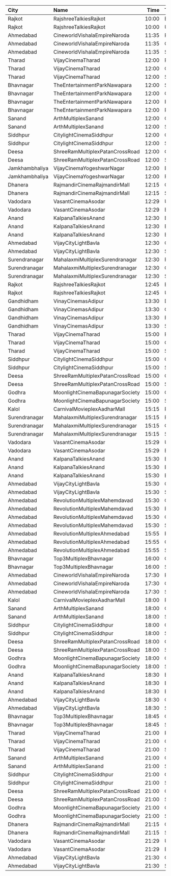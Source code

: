 | City           | Name                            |  Time | Type            | Price | Capacity | Booked |
| :------------- | :------------------------------ | ----: | :-------------- | ----: | -------: | -----: |
| Rajkot         | RajshreeTalkiesRajkot           | 10:00 | Balcony         |  120₹ |      100 |      0 |
| Rajkot         | RajshreeTalkiesRajkot           | 10:00 | Upper           |  100₹ |      100 |      0 |
| Ahmedabad      | CineworldVishalaEmpireNaroda    | 11:35 | Platinum        |  150₹ |      110 |      0 |
| Ahmedabad      | CineworldVishalaEmpireNaroda    | 11:35 | Gold            |  120₹ |      110 |      0 |
| Ahmedabad      | CineworldVishalaEmpireNaroda    | 11:35 | Silver          |  120₹ |      110 |      0 |
| Tharad         | VijayCinemaTharad               | 12:00 | Premium         |  100₹ |      100 |      0 |
| Tharad         | VijayCinemaTharad               | 12:00 | Gold            |   80₹ |      100 |      0 |
| Tharad         | VijayCinemaTharad               | 12:00 | Silver          |   60₹ |      100 |      0 |
| Bhavnagar      | TheEntertainmentParkNawapara    | 12:00 | Silver          |  100₹ |       34 |      0 |
| Bhavnagar      | TheEntertainmentParkNawapara    | 12:00 | Gold            |  100₹ |      156 |      0 |
| Bhavnagar      | TheEntertainmentParkNawapara    | 12:00 | Platinum        |  120₹ |       34 |      0 |
| Bhavnagar      | TheEntertainmentParkNawapara    | 12:00 | Royal           |  200₹ |       14 |      0 |
| Sanand         | ArthMultiplexSanand             | 12:00 | Gold            |   80₹ |      100 |      0 |
| Sanand         | ArthMultiplexSanand             | 12:00 | Silver          |   80₹ |      100 |      0 |
| Siddhpur       | CitylightCinemaSiddhpur         | 12:00 | Gold            |  100₹ |       72 |     32 |
| Siddhpur       | CitylightCinemaSiddhpur         | 12:00 | Silver          |   80₹ |       20 |      0 |
| Deesa          | ShreeRamMultiplexPatanCrossRoad | 12:00 | Gold            |  100₹ |      169 |      0 |
| Deesa          | ShreeRamMultiplexPatanCrossRoad | 12:00 | Silver          |  100₹ |       38 |      0 |
| Jamkhambhaliya | VijayCinemaYogeshwarNagar       | 12:00 | Balcony         |   80₹ |      100 |     51 |
| Jamkhambhaliya | VijayCinemaYogeshwarNagar       | 12:00 | First           |   70₹ |      227 |    114 |
| Dhanera        | RajmandirCinemaRajmandirMall    | 12:15 | Gold            |  130₹ |      103 |     35 |
| Dhanera        | RajmandirCinemaRajmandirMall    | 12:15 | Silver          |  130₹ |       75 |      0 |
| Vadodara       | VasantCinemaAsodar              | 12:29 | Upper           |   50₹ |      512 |      0 |
| Vadodara       | VasantCinemaAsodar              | 12:29 | Balcony         |   60₹ |      218 |      0 |
| Anand          | KalpanaTalkiesAnand             | 12:30 | Box             |  110₹ |      100 |      0 |
| Anand          | KalpanaTalkiesAnand             | 12:30 | Balcony         |   90₹ |      100 |      0 |
| Anand          | KalpanaTalkiesAnand             | 12:30 | Executive       |   80₹ |      100 |      0 |
| Ahmedabad      | VijayCityLightBavla             | 12:30 | Gold            |  100₹ |      100 |      0 |
| Ahmedabad      | VijayCityLightBavla             | 12:30 | Silver          |   80₹ |      100 |      0 |
| Surendranagar  | MahalaxmiMultiplexSurendranagar | 12:30 | Platinum        |  150₹ |       11 |      0 |
| Surendranagar  | MahalaxmiMultiplexSurendranagar | 12:30 | Gold            |  120₹ |       64 |      0 |
| Surendranagar  | MahalaxmiMultiplexSurendranagar | 12:30 | Silver          |  100₹ |      105 |      0 |
| Rajkot         | RajshreeTalkiesRajkot           | 12:45 | Balcony         |  120₹ |      100 |      0 |
| Rajkot         | RajshreeTalkiesRajkot           | 12:45 | Upper           |  100₹ |      100 |      0 |
| Gandhidham     | VinayCinemasAdipur              | 13:30 | Diamond         |   99₹ |      100 |      0 |
| Gandhidham     | VinayCinemasAdipur              | 13:30 | Gold            |   79₹ |       77 |      0 |
| Gandhidham     | VinayCinemasAdipur              | 13:30 | Platinum        |   99₹ |       35 |      0 |
| Gandhidham     | VinayCinemasAdipur              | 13:30 | Silver          |   79₹ |       41 |      0 |
| Tharad         | VijayCinemaTharad               | 15:00 | Premium         |  100₹ |      100 |      0 |
| Tharad         | VijayCinemaTharad               | 15:00 | Gold            |   80₹ |      100 |      0 |
| Tharad         | VijayCinemaTharad               | 15:00 | Silver          |   60₹ |      100 |      0 |
| Siddhpur       | CitylightCinemaSiddhpur         | 15:00 | Gold            |  100₹ |       72 |     32 |
| Siddhpur       | CitylightCinemaSiddhpur         | 15:00 | Silver          |   80₹ |       20 |      0 |
| Deesa          | ShreeRamMultiplexPatanCrossRoad | 15:00 | Gold            |  100₹ |      169 |      2 |
| Deesa          | ShreeRamMultiplexPatanCrossRoad | 15:00 | Silver          |  100₹ |       38 |      0 |
| Godhra         | MoonlightCinemaBapunagarSociety | 15:00 | Gold            |   80₹ |      148 |      0 |
| Godhra         | MoonlightCinemaBapunagarSociety | 15:00 | Silver          |   80₹ |      102 |      0 |
| Kalol          | CarnivalMovieplexAadharMall     | 15:15 | PlatinumOffline |  110₹ |       50 |     25 |
| Surendranagar  | MahalaxmiMultiplexSurendranagar | 15:15 | Platinum        |  150₹ |       11 |      0 |
| Surendranagar  | MahalaxmiMultiplexSurendranagar | 15:15 | Gold            |  120₹ |       64 |      0 |
| Surendranagar  | MahalaxmiMultiplexSurendranagar | 15:15 | Silver          |  100₹ |      105 |      0 |
| Vadodara       | VasantCinemaAsodar              | 15:29 | Upper           |   50₹ |      512 |      0 |
| Vadodara       | VasantCinemaAsodar              | 15:29 | Balcony         |   60₹ |      218 |      0 |
| Anand          | KalpanaTalkiesAnand             | 15:30 | Box             |  110₹ |      100 |      0 |
| Anand          | KalpanaTalkiesAnand             | 15:30 | Balcony         |   90₹ |      100 |      0 |
| Anand          | KalpanaTalkiesAnand             | 15:30 | Executive       |   80₹ |      100 |      0 |
| Ahmedabad      | VijayCityLightBavla             | 15:30 | Gold            |  100₹ |      100 |      0 |
| Ahmedabad      | VijayCityLightBavla             | 15:30 | Silver          |   80₹ |      100 |      0 |
| Ahmedabad      | RevolutionMultiplexMahemdavad   | 15:30 | Couple          |  200₹ |      100 |      0 |
| Ahmedabad      | RevolutionMultiplexMahemdavad   | 15:30 | Platinum        |  160₹ |      100 |      0 |
| Ahmedabad      | RevolutionMultiplexMahemdavad   | 15:30 | Golden          |  140₹ |      100 |      0 |
| Ahmedabad      | RevolutionMultiplexMahemdavad   | 15:30 | Silver          |  120₹ |      100 |      0 |
| Ahmedabad      | RevolutionMultiplexAhmedabad    | 15:55 | PlatinumClass   |  170₹ |      100 |      0 |
| Ahmedabad      | RevolutionMultiplexAhmedabad    | 15:55 | GoldenClass     |  150₹ |      100 |      0 |
| Ahmedabad      | RevolutionMultiplexAhmedabad    | 15:55 | SilverClass     |  120₹ |      100 |      0 |
| Bhavnagar      | Top3MultiplexBhavnagar          | 16:00 | Gold            |   80₹ |      100 |      0 |
| Bhavnagar      | Top3MultiplexBhavnagar          | 16:00 | Silver          |   80₹ |      100 |      0 |
| Ahmedabad      | CineworldVishalaEmpireNaroda    | 17:30 | Platinum        |  150₹ |      110 |      0 |
| Ahmedabad      | CineworldVishalaEmpireNaroda    | 17:30 | Gold            |  120₹ |      110 |      0 |
| Ahmedabad      | CineworldVishalaEmpireNaroda    | 17:30 | Silver          |  120₹ |      110 |      0 |
| Kalol          | CarnivalMovieplexAadharMall     | 18:00 | PlatinumOffline |  110₹ |       50 |     25 |
| Sanand         | ArthMultiplexSanand             | 18:00 | Gold            |   80₹ |      100 |      0 |
| Sanand         | ArthMultiplexSanand             | 18:00 | Silver          |   80₹ |      100 |      0 |
| Siddhpur       | CitylightCinemaSiddhpur         | 18:00 | Gold            |  100₹ |       72 |     32 |
| Siddhpur       | CitylightCinemaSiddhpur         | 18:00 | Silver          |   80₹ |       20 |      0 |
| Deesa          | ShreeRamMultiplexPatanCrossRoad | 18:00 | Gold            |  100₹ |      169 |      0 |
| Deesa          | ShreeRamMultiplexPatanCrossRoad | 18:00 | Silver          |  100₹ |       38 |      0 |
| Godhra         | MoonlightCinemaBapunagarSociety | 18:00 | Gold            |   80₹ |      148 |      0 |
| Godhra         | MoonlightCinemaBapunagarSociety | 18:00 | Silver          |   80₹ |      102 |      0 |
| Anand          | KalpanaTalkiesAnand             | 18:30 | Box             |  110₹ |      100 |      0 |
| Anand          | KalpanaTalkiesAnand             | 18:30 | Balcony         |   90₹ |      100 |      0 |
| Anand          | KalpanaTalkiesAnand             | 18:30 | Executive       |   80₹ |      100 |      0 |
| Ahmedabad      | VijayCityLightBavla             | 18:30 | Gold            |  100₹ |      100 |      0 |
| Ahmedabad      | VijayCityLightBavla             | 18:30 | Silver          |   80₹ |      100 |      0 |
| Bhavnagar      | Top3MultiplexBhavnagar          | 18:45 | Gold            |   80₹ |      100 |      0 |
| Bhavnagar      | Top3MultiplexBhavnagar          | 18:45 | Silver          |   80₹ |      100 |      0 |
| Tharad         | VijayCinemaTharad               | 21:00 | Premium         |  100₹ |      100 |      0 |
| Tharad         | VijayCinemaTharad               | 21:00 | Gold            |   80₹ |      100 |      0 |
| Tharad         | VijayCinemaTharad               | 21:00 | Silver          |   60₹ |      100 |      0 |
| Sanand         | ArthMultiplexSanand             | 21:00 | Gold            |   80₹ |      100 |      0 |
| Sanand         | ArthMultiplexSanand             | 21:00 | Silver          |   80₹ |      100 |      0 |
| Siddhpur       | CitylightCinemaSiddhpur         | 21:00 | Gold            |  100₹ |       72 |     32 |
| Siddhpur       | CitylightCinemaSiddhpur         | 21:00 | Silver          |   80₹ |       20 |      0 |
| Deesa          | ShreeRamMultiplexPatanCrossRoad | 21:00 | Gold            |  100₹ |      169 |      0 |
| Deesa          | ShreeRamMultiplexPatanCrossRoad | 21:00 | Silver          |  100₹ |       38 |      0 |
| Godhra         | MoonlightCinemaBapunagarSociety | 21:00 | Gold            |   80₹ |      148 |      0 |
| Godhra         | MoonlightCinemaBapunagarSociety | 21:00 | Silver          |   80₹ |      102 |      0 |
| Dhanera        | RajmandirCinemaRajmandirMall    | 21:15 | Gold            |  130₹ |      103 |     35 |
| Dhanera        | RajmandirCinemaRajmandirMall    | 21:15 | Silver          |  130₹ |       75 |      0 |
| Vadodara       | VasantCinemaAsodar              | 21:29 | Upper           |   50₹ |      512 |      0 |
| Vadodara       | VasantCinemaAsodar              | 21:29 | Balcony         |   60₹ |      218 |      0 |
| Ahmedabad      | VijayCityLightBavla             | 21:30 | Gold            |  100₹ |      100 |      0 |
| Ahmedabad      | VijayCityLightBavla             | 21:30 | Silver          |   80₹ |      100 |      0 |